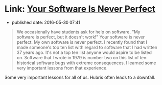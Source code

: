 # Link: [Your Software Is Never Perfect](https://www.physicsforums.com/insights/software-never-perfect/)

-   published date: 2016-05-30 07:41

> We occasionally have students ask for help on software, "My software is perfect, but it doesn't work!" Your software is never perfect. My own software is never perfect. I recently found that I made someone's top ten list with regard to software that I had written 37 years ago. It's not a top ten list anyone would aspire to be listed on. Software that I wrote in 1979 is number two on this list of ten historical software bugs with extreme consequences. I learned some very important lessons from that experience.

Some very important lessons for all of us. Hubris often leads to a downfall.
